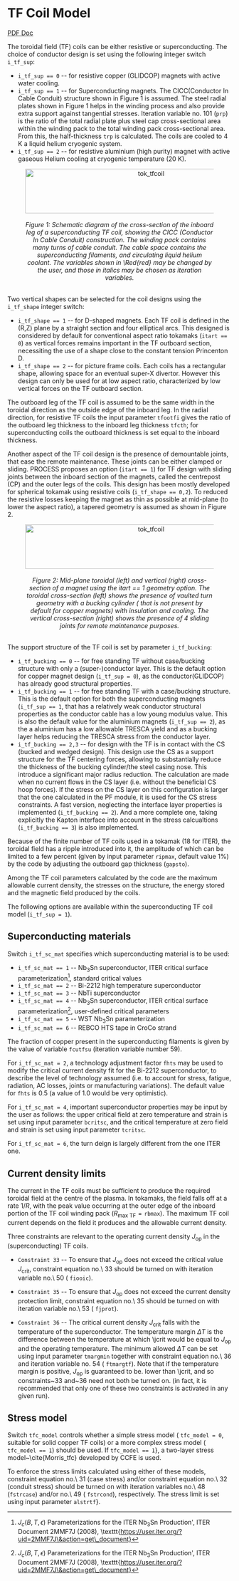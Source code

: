 # TF Coil Model

[PDF Doc](./media/tfdoc.pdf)

The toroidal field (TF) coils can be either resistive or superconducting. The 
choice of conductor design is set using the following integer switch 
`i_tf_sup`:

- `i_tf_sup == 0` -- for resistive copper (GLIDCOP) magnets with active water 
  cooling. 
- `i_tf_sup == 1` -- for Superconducting magnets. The CICC(Conductor In Cable 
Conduit) structure shown in Figure 1 is assumed. The steel radial plates shown 
in Figure 1 helps in the winding process and also provide extra support against  tangential stresses. Iteration variable no. 101 (`prp`) is the ratio of the
total radial plate plus steel cap cross-sectional area within the winding pack 
to the total winding pack cross-sectional area. From this, the half-thickness 
`trp` is calculated. The coils are cooled to 4 K a liquid helium cryogenic 
system. 
- `i_tf_sup == 2` -- for resistive aluminium (high purity) magnet with active
gaseous Helium cooling at cryogenic temperature (20 K).


<figure>
    <center>
    <img src="../../img/tokamak_tfcoil.png" alt="tok_tfcoil" 
    title="Schematic diagram of tokamak TF coil" 
    width="550" height="100" />
    <br><br>
    <figcaption><i>Figure 1: Schematic diagram of the cross-section of the 
    inboard leg of a superconducting TF coil, showing the CICC (Conductor In 
    Cable Conduit) construction. The winding pack contains many turns of cable 
    conduit. The cable space contains the superconducting filaments, and 
    circulating liquid helium coolant. The variables shown in \Red{red} may 
    be changed by the user, and those in italics may be chosen as iteration 
    variables.
    </i></figcaption>
    <br>
    </center>
</figure>

Two vertical shapes can be selected for the coil designs using the `i_tf_shape` 
integer switch:

- `i_tf_shape == 1` -- for D-shaped magnets. Each TF coil is defined in the 
(R,Z) plane by a straight section and four elliptical arcs. This designed is 
considered by default for conventional aspect ratio tokamaks (`itart == 0`) as 
vertical forces remains important in the TF outboard section, necessiting the 
use of a shape close to the constant tension Princenton D.
- `i_tf_shape == 2` -- for picture frame coils. Each coils has a rectangular
shape, allowing space for an eventual super-X divertor. However this design can
only be used for at low aspect ratio, characterized by low vertical forces on 
the TF outboard section.

The outboard leg of the TF coil is assumed to be the same width in the
toroidal direction as the outside edge of the inboard leg. In the radial
direction, for resistive TF coils the input parameter `tfootfi` gives the ratio 
of the outboard leg thickness to the inboard leg thickness `tfcth`; for 
superconducting coils the outboard thickness is set equal to the inboard 
thickness.

Another aspect of the TF coil design is the presence of demountable joints, that
ease the remote maintenance. These joints can be either clamped or sliding.
PROCESS proposes an option (`itart == 1`) for TF design with sliding joints 
between the inboard section of the magnets, called the centrepost (CP) and the 
outer legs of the coils. This design has been mostly developed for spherical
tokamak using resistive coils (`i_tf_shape == 0,2`). To reduced the resistive 
losses keeping the magnet as thin as possible at mid-plane (to lower the aspect 
ratio), a tapered geometry is assumed as shown in Figure 2.


<figure>
    <center>
    <img src="../../img/ST_geom.png" alt="tok_tfcoil" 
    title="Schematic diagram of TART tokamak TF coil" 
    width="550" height="100" />
    <br><br>
    <figcaption><i>Figure 2: Mid-plane toroidal (left) and vertical (right) 
    cross-section of a magnet using the itart == 1 geometry option. The toroidal 
    cross-section (left) shows the presence of vaulted turn geometry with a
    bucking cylinder ( that is not present by default for copper magnets) with 
    insulation and cooling. The vertical cross-section (right) shows the 
    presence of 4 sliding joints for remote maintenance purposes.
    </i></figcaption>
    <br>
    </center>
</figure>


The support structure of the TF coil is set by parameter `i_tf_bucking`:
- `i_tf_bucking == 0` -- for free standing TF without case/bucking structure 
  with only a (super-)conductor layer. This is the default option for copper 
  magnet design (`i_tf_sup = 0`), as the conductor(GLIDCOP) has already good 
  structural properties.
- `i_tf_bucking == 1` -- for free standing TF with a case/bucking structure. This is
  the default option for both the superconducting magnets (`i_tf_sup == 1`, that 
  has a relatively weak conductor structural properties as the conductor cable 
  has a low young modulus value. This is also the default value for the 
  aluminium magnets (`i_tf_sup == 2`), as the a aluminium has a low allowable
  TRESCA yield and as a bucking layer helps reducing the TRESCA stress from the
  conductor layer.
- `i_tf_bucking == 2,3` -- for design with the TF is in contact with the CS 
  (bucked and wedged design). This design use the CS as a support structure for
  the TF centering forces, allowing to substantially reduce the thickness of the
  bucking cylinder/the steel casing nose. This introduce a significant major 
  radius reduction. The calculation are made when no current flows in the CS 
  layer (i.e. without the beneficial CS hoop forces). If the stress on the CS 
  layer on this configuration is larger that the one calculated in the PF module,
  it is used for the CS stress constraints. A fast version, neglecting the 
  interface layer properties is implemented (`i_tf_bucking == 2`). And a more 
  complete one, taking explicitly the Kapton interface into account in the
  stress calcualtions (`i_tf_bucking == 3`) is also implemented.

Because of the finite number of TF coils used in a tokamak 
(18 for ITER), the toroidal field has a ripple introduced into it, the 
amplitude of which can be limited to a few percent (given by input parameter 
`ripmax`, default value 1\%) by the code by adjusting the outboard gap 
thickness (`gapsto`).

Among the TF coil parameters calculated by the code are the maximum allowable
current density, the stresses on the structure, the energy stored and the
magnetic field produced by the coils.

The following options are available within the superconducting TF coil model
(`i_tf_sup = 1`).

## Superconducting materials

Switch `i_tf_sc_mat` specifies which superconducting material is to be used:

- `i_tf_sc_mat == 1` -- Nb$_3$Sn superconductor, ITER critical surface 
  parameterization[^1], standard critical values
- `i_tf_sc_mat == 2` -- Bi-2212 high temperature superconductor
- `i_tf_sc_mat == 3` -- NbTi superconductor
- `i_tf_sc_mat == 4` -- Nb$_3$Sn superconductor, ITER critical surface 
  parameterization[^1], user-defined critical parameters
- `i_tf_sc_mat == 5` -- WST Nb$_3$Sn parameterization
- `i_tf_sc_mat == 6` -- REBCO HTS tape in CroCo strand

The fraction of copper present in the superconducting filaments is given by
the value of variable `fcutfsu` (iteration variable number 59).

For `i_tf_sc_mat = 2`, a technology adjustment factor `fhts` may be used to modify 
the critical current density fit for the Bi-2212 superconductor, to describe the 
level of technology assumed (i.e. to account for stress, fatigue, radiation, 
AC losses, joints or manufacturing variations). The default value for `fhts` is 
0.5 (a value of 1.0 would be very optimistic).

For `i_tf_sc_mat = 4`, important superconductor properties may be input by the user 
as follows: the upper critical field at zero temperature and strain is set 
using input parameter `bcritsc`, and the critical temperature at zero field and 
strain is set using input parameter `tcritsc`.

For `i_tf_sc_mat = 6`, the turn deign is largely different from the one 
ITER one. 

## Current density limits

The current in the TF coils must be sufficient to produce the required
toroidal field at the centre of the plasma. In tokamaks, the field falls off
at a rate $1/R$, with the peak value occurring at the outer edge of the
inboard portion of the TF coil winding pack ($R_{\mbox{max TF}} =
\mathtt{rbmax}$). The maximum TF coil current depends on the field it produces
and the allowable current density.

Three constraints are relevant to the operating current density $J_{\mbox{op}}$ 
in the (superconducting) TF coils.

- `Constraint 33` -- To ensure that $J_{\mbox{op}}$ does not exceed the critical value $J_{\mbox{crit}}$, constraint equation no.\ 33 should be turned on with iteration variable no.\ 50
  ( `fiooic`).

- `Constraint 35` -- To ensure that $J_{\mbox{op}}$ does not exceed the current 
  density protection limit, constraint equation no.\ 35 should be turned on with 
  iteration variable no.\ 53 ( `fjprot`).

- `Constraint 36` -- The critical current density $J_{\mbox{crit}}$ falls with 
  the temperature of the superconductor. The temperature margin $\Delta T$ is the difference between the temperature at which \jcrit would be equal to 
  $J_{\mbox{op}}$ and the operating temperature. The minimum allowed $\Delta T$
  can be set using input parameter `tmargmin` together with constraint equation 
  no.\ 36 and iteration variable no. 54 ( `ftmargtf`). Note that if the temperature margin is positive, $J_{\mbox{op}}$ is guaranteed to be. lower than \jcrit, and so constraints~33 and~36 need not both be turned on. (in fact, it is recommended that only one of these two constraints is
  activated in any given run).

## Stress model

Switch  `tfc_model` controls whether a simple stress model
( `tfc_model = 0`, suitable for solid copper TF coils) or a more
complex stress model ( `tfc_model == 1`) should be used. If
 `tfc_model == 1`}, a two-layer stress model~\cite{Morris_tfc} developed
by CCFE is used.

To enforce the stress limits calculated using either of these models,
constraint equation no.\ 31 (case stress) and/or constraint equation no.\ 32
(conduit stress) should be turned on with iteration variables no.\ 48
(`fstrcase`) and/or no.\ 49 ( `fstrcond`), respectively. The
stress limit is set using input parameter  `alstrtf`}.

[^1]: $J_c(B,T,\epsilon)$ Parameterizations for the ITER Nb$_3$Sn Production',
ITER Document 2MMF7J (2008), \texttt{https://user.iter.org/?uid=2MMF7J\&action=get\_document}